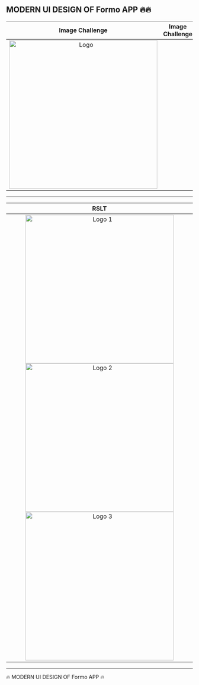 <h2>MODERN UI DESIGN OF Formo  APP  🔥🔥</h2>




<table>
<thead>
 
<tr>
  
  
  <th align="center">Image Challenge</th>
 <th align="center">Image Challenge</th>

</tr>
  
</thead>

<tbody>
  
<tr>
  
  <td align="center">
   <a target="_blank" rel="" href="https://user-images.githubusercontent.com/69757558/227772511-2b093909-e149-4272-9b42-f2d220ba776a.png">
   <img src="https://user-images.githubusercontent.com/69757558/227772511-2b093909-e149-4272-9b42-f2d220ba776a.png" alt="Logo" with="200" height="400"/>
   </a>
  </td>
   
  <td align="center">  
   <a target="_blank" rel="" href="https://user-images.githubusercontent.com/69757558/227772586-877abbf5-aec0-48bf-bde3-27e9c4d2f119.webm">

   </a>
  </td>

 
 </tr>
  
  
</tbody>
  
  
</table>


<hr>



<table>
  
  
  
<thead>
<tr>
  <th align="center">RSLT</th>

</tr>
  
  
</thead>
  
  
<tbody>
<tr>
  
  <td align="center">    
    
  <a target="_blank" rel="" href="https://user-images.githubusercontent.com/69757558/227772912-cdb901ff-44e0-4408-9097-9ae36a8b61f4.png">
  <img src="https://user-images.githubusercontent.com/69757558/227772912-cdb901ff-44e0-4408-9097-9ae36a8b61f4.png" alt="Logo 1" with="200" height="400"/></a>
   
   <a target="_blank" rel="" href="https://user-images.githubusercontent.com/69757558/227773091-15cbdf00-0318-4e2b-9a07-d1eed81024b2.png">
  <img src="https://user-images.githubusercontent.com/69757558/227773091-15cbdf00-0318-4e2b-9a07-d1eed81024b2.png" alt="Logo 2" with="200" height="400"/></a>
   
   <a target="_blank" rel="" href="https://user-images.githubusercontent.com/69757558/227773120-a2d89a67-1c5b-4ff4-9144-8bfebf514dc7.png">
  <img src="https://user-images.githubusercontent.com/69757558/227773120-a2d89a67-1c5b-4ff4-9144-8bfebf514dc7.png" alt="Logo 3" with="200" height="400"/></a>

    
  </td>
  
</tr>
</tbody>
</table>


 <hr>



 🔥 MODERN UI DESIGN OF Formo APP  🔥
